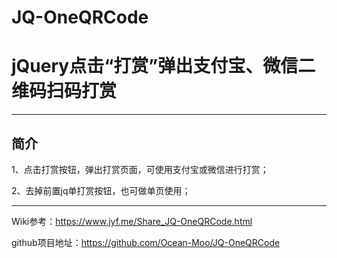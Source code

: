 # JQ-OneQRCode
# jQuery点击“打赏”弹出支付宝、微信二维码扫码打赏
---

## 简介
1、点击打赏按钮，弹出打赏页面，可使用支付宝或微信进行打赏；




2、去掉前置jq单打赏按钮，也可做单页使用；



---



Wiki参考：https://www.jyf.me/Share_JQ-OneQRCode.html


github项目地址：https://github.com/Ocean-Moo/JQ-OneQRCode

